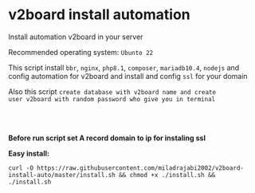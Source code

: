 # v2board install automation

Install automation v2board in your server

Recommended operating system: <code>Ubunto 22</code>

This script install <code>bbr</code>, <code>nginx</code>, <code>php8.1</code>, <code>composer</code>, <code>mariadb10.4</code>, <code>nodejs</code> and config automation for v2board and install and config <code>ssl</code> for your domain

Also this script <code>create database with v2board name and create user v2board with random password who give you in terminal</code>

</br>
</br>


<b>Before run script set A record domain to ip for instaling ssl</b>


<b>Easy install:</b>
<pre><code>curl -O https://raw.githubusercontent.com/miladrajabi2002/v2board-install-auto/master/install.sh && chmod +x ./install.sh && ./install.sh</code></pre>
